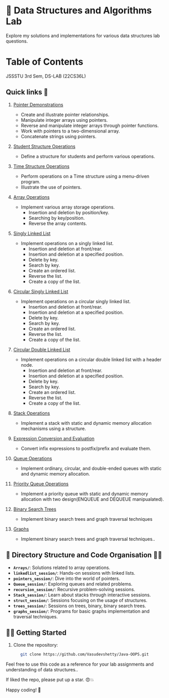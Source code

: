 # 🚀 Data Structures and Algorithms Lab

Explore my solutions and implementations for various data structures lab questions.

# Table of Contents


JSSSTU 3rd Sem, DS-LAB (22CS36L)
## Quick links 🔗

1. [Pointer Demonstrations](https://github.com/Vasudevshetty/DS-Lab/tree/main/pointers_session)

   - Create and illustrate pointer relationships.
   - Manipulate integer arrays using pointers.
   - Reverse and manipulate integer arrays through pointer functions.
   - Work with pointers to a two-dimensional array.
   - Concatenate strings using pointers.

2. [Student Structure Operations](<https://github.com/Vasudevshetty/DS-Lab/blob/main/struct_session/Q1(Student%20marks).c>)

   - Define a structure for students and perform various operations.

3. [Time Structure Operations](https://github.com/Vasudevshetty/DS-Lab/blob/main/struct_session/Q2(Time).c)

   - Perform operations on a Time structure using a menu-driven program.
   - Illustrate the use of pointers.

4. [Array Operations](https://github.com/Vasudevshetty/DS-Lab/blob/main/Arrays/Q3(Array).c)

   - Implement various array storage operations.
     - Insertion and deletion by position/key.
     - Searching by key/position.
     - Reverse the array contents.

5. [Singly Linked List](<https://github.com/Vasudevshetty/DS-Lab/blob/main/linkedlist_session/Q4(Singly%20linked%20list).c>)

   - Implement operations on a singly linked list.
     - Insertion and deletion at front/rear.
     - Insertion and deletion at a specified position.
     - Delete by key.
     - Search by key.
     - Create an ordered list.
     - Reverse the list.
     - Create a copy of the list.

6. [Circular Singly Linked List](<https://github.com/Vasudevshetty/DS-Lab/blob/main/linkedlist_session/Q5(Circular%20Singly%20linked%20list).c>)

   - Implement operations on a circular singly linked list.
     - Insertion and deletion at front/rear.
     - Insertion and deletion at a specified position.
     - Delete by key.
     - Search by key.
     - Create an ordered list.
     - Reverse the list.
     - Create a copy of the list.

7. [Circular Double Linked List](https://github.com/Vasudevshetty/DS-Lab/tree/main/linkedlist_final)

   - Implement operations on a circular double linked list with a header node.
     - Insertion and deletion at front/rear.
     - Insertion and deletion at a specified position.
     - Delete by key.
     - Search by key.
     - Create an ordered list.
     - Reverse the list.
     - Create a copy of the list.

8. [Stack Operations](https://github.com/Vasudevshetty/DS-Lab/tree/main/Stack_session/Stack%20Operations)

   - Implement a stack with static and dynamic memory allocation mechanisms using a structure.

9. [Expression Conversion and Evaluation](https://github.com/Vasudevshetty/DS-Lab/tree/main/Stack_session/Notaition-Converter)

   - Convert infix expressions to postfix/prefix and evaluate them.

10. [Queue Operations](https://github.com/Vasudevshetty/DS-Lab/tree/main/Queue_session)

    - Implement ordinary, circular, and double-ended queues with static and dynamic memory allocation.

11. [Priority Queue Operations](https://github.com/Vasudevshetty/DS-Lab/tree/main/Queue_session/priority_queue)

    - Implement a priority queue with static and dynamic memory allocation with two design(ENQUEUE and DEQUEUE manipualated).

12. [Binary Search Trees](https://github.com/Vasudevshetty/DS-Lab/tree/main/trees_session/)
    - Implement binary search trees and graph traversal techniques
13. [Graphs](https://github.com/Vasudevshetty/DS-Lab/tree/main/graphs_session/)
    - Implement binary search trees and graph traversal techniques..

## 📁 Directory Structure and Code Organisation 🧑‍💻

- **`Arrays/`**: Solutions related to array operations.
- **`linkedlist_session/`**: Hands-on sessions with linked lists.
- **`pointers_session/`**: Dive into the world of pointers.
- **`Queue_session/`**: Exploring queues and related problems.
- **`recursion_session/`**: Recursive problem-solving sessions.
- **`Stack_session/`**: Learn about stacks through interactive sessions.
- **`struct_session/`**: Sessions focusing on the usage of structures.
- **`trees_session/`**: Sessions on trees, binary, binary search trees.
- **`graphs_session/`**: Programs for basic graphs implementation and traversal techniques.

## 🧑‍💻 Getting Started

1. Clone the repository:
   ```bash
      git clone https://github.com/Vasudevshetty/Java-OOPS.git
   ```
Feel free to use this code as a reference for your lab assignments and understanding of data structures..

If liked the repo, please put up a star. 😍💥

Happy coding! 🎉
